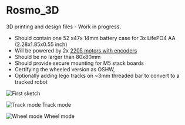 # Rosmo_3D
3D printing and design files - Work in progress.

*	Should contain one 52 x47x 14mm battery case for 3x LifePO4 AA (2.28x1.85x0.55 inch)
*	Will be powered by 2x [2205 motors with encoders](https://ae01.alicdn.com/kf/H5db205d3acb24197b1f93c58d5f370b9e.jpg)
*	Should be no larger than 80x80mm
*	Should provide secure mounting for M5 stack boards
*	Certifying the wheeled version as OSHW, 
*	Optionally adding  lego tracks on ~3mm threaded bar to convert to a tracked robot

![First sketch](https://github.com/rosmo-robot/Rosmo_3D/blob/main/rosmo.png)

![Track mode](https://github.com/rosmo-robot/Rosmo_3D/blob/main/track_mode.png)
Track mode

![Wheel mode](https://github.com/rosmo-robot/Rosmo_3D/blob/main/wheel_mode.png)
Wheel mode
